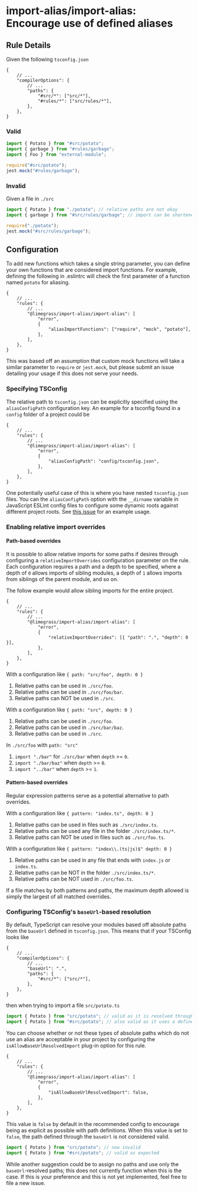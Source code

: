 # import-alias/import-alias: Encourage use of defined aliases

## Rule Details

Given the following `tsconfig.json`

```jsonc
{
    // ...
    "compilerOptions": {
        // ...
        "paths": {
            "#src/*": ["src/*"],
            "#rules/*": ["src/rules/*"],
        },
    },
}
```

### Valid

```ts
import { Potato } from "#src/potato";
import { garbage } from "#rules/garbage";
import { Foo } from "external-module";

require("#src/potato");
jest.mock("#rules/garbage");
```

### Invalid

Given a file in `./src`

```ts
import { Potato } from "./potato"; // relative paths are not okay
import { garbage } from "#src/rules/garbage"; // import can be shortened

require("./potato");
jest.mock("#src/rules/garbage");
```

## Configuration

To add new functions which takes a single string parameter,
you can define your own functions that are considered import functions.
For example, defining the following in .eslintrc will check the first
parameter of a function named `potato` for aliasing.

```jsonc
{
    // ...
    "rules": {
        // ...
        "@limegrass/import-alias/import-alias": [
            "error",
            {
                "aliasImportFunctions": ["require", "mock", "potato"],
            },
        ],
    },
}
```

This was based off an assumption that custom mock functions will take a similar
parameter to `require` or `jest.mock`, but please submit an issue detailing
your usage if this does not serve your needs.

### Specifying TSConfig

The relative path to `tsconfig.json` can be explicitly specified using the `aliasConfigPath`
configuration key. An example for a tsconfig found in a `config` folder of a project could be

```jsonc
{
    // ...
    "rules": {
        // ...
        "@limegrass/import-alias/import-alias": [
            "error",
            {
                "aliasConfigPath": "config/tsconfig.json",
            },
        ],
    },
}
```

One potentially useful case of this is where you have nested `tsconfig.json` files.
You can the `aliasConfigPath` option with the `__dirname` variable in JavaScript ESLint config files
to configure some dynamic roots against different project roots.
See [this issue](https://github.com/Limegrass/eslint-plugin-import-alias/issues/15#issuecomment-1998548874) for an example usage.

### Enabling relative import overrides

#### Path-based overrides

It is possible to allow relative imports for some paths if desires through configuring
a `relativeImportOverrides` configuration parameter on the rule. Each configuration requires
a path and a depth to be specified, where a depth of `0` allows imports of sibling modules,
a depth of `1` allows imports from siblings of the parent module, and so on.

The follow example would allow sibling imports for the entire project.

```jsonc
{
    // ...
    "rules": {
        // ...
        "@limegrass/import-alias/import-alias": [
            "error",
            {
                "relativeImportOverrides": [{ "path": ".", "depth": 0 }],
            },
        ],
    },
}
```

With a configuration like `{ path: "src/foo", depth: 0 }`

1. Relative paths can be used in `./src/foo`.
2. Relative paths can be used in `./src/foo/bar`.
3. Relative paths can NOT be used in `./src`.

With a configuration like `{ path: "src", depth: 0 }`

1. Relative paths can be used in `./src/foo`.
2. Relative paths can be used in `./src/bar/baz`.
3. Relative paths can be used in `./src`.

In `./src/foo` with `path: "src"`

1. `import "./bar"` for `./src/bar` when `depth` \>= `0`.
2. `import "./bar/baz"` when `depth` \>= `0`.
3. `import "../bar"` when `depth` \>= `1`.

#### Pattern-based overrides

Regular expression patterns serve as a potential alternative to path overrides.

With a configuration like `{ pattern: "index.ts", depth: 0 }`

1. Relative paths can be used in files such as `./src/index.ts`.
1. Relative paths can be used any file in the folder `./src/index.ts/*`.
1. Relative paths can NOT be used in files such as `./src/foo.ts`.

With a configuration like `{ pattern: "index\\.(ts|js)$" depth: 0 }`

1. Relative paths can be used in any file that ends with `index.js` or `index.ts`.
1. Relative paths can be NOT in the folder `./src/index.ts/*`.
1. Relative paths can be NOT used in `./src/foo.ts`.

If a file matches by both patterns and paths, the maximum depth allowed is simply
the largest of all matched overrides.

### Configuring TSConfig's `baseUrl`-based resolution

By default, TypeScript can resolve your modules based off absolute paths from
the `baseUrl` defined in `tsconfig.json`. This means that if your TSConfig looks like

```jsonc
{
    // ...
    "compilerOptions": {
        // ...
        "baseUrl": ".",
        "paths": {
            "#src/*": ["src/*"],
        },
    },
}
```

then when trying to import a file `src/potato.ts`

```typescript
import { Potato } from "src/potato"; // valid as it is resolved through TypeScript's baseUrl as `./src/potato`
import { Potato } from "#src/potato"; // also valid as it uses a defined path to resolve it
```

You can choose whether or not these types of absolute paths which do not use an
alias are acceptable in your project by configuring the `isAllowBaseUrlResolvedImport`
plug-in option for this rule.

```jsonc
{
    // ...
    "rules": {
        // ...
        "@limegrass/import-alias/import-alias": [
            "error",
            {
                "isAllowBaseUrlResolvedImport": false,
            },
        ],
    },
}
```

This value is `false` by default in the recommended config to encourage being as explicit
as possible with path definitions. When this value is set to `false`,
the path defined through the `baseUrl` is not considered valid.

```typescript
import { Potato } from "src/potato"; // now invalid
import { Potato } from "#src/potato"; // valid as expected
```

While another suggestion could be to assign no paths and use only the `baseUrl`-resolved paths;
this does not currently function when this is the case. If this is your preference and this is
not yet implemented, feel free to file a new issue.
